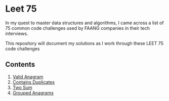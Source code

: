 # Leet 75

In my quest to master data structures and algorithms, I came across a list of 75 common code challenges used by FAANG companies in their tech interviews. 

This repository will document my solutions as I work through these LEET 75 code challenges

## Contents

1. [Valid Anagram](valid_anagram.md)
2. [Contains Duplicates](contains_duplicates.md)
3. [Two Sum](two_sum.md)
4. [Grouped Anagrams](grouped_anagrams.md)